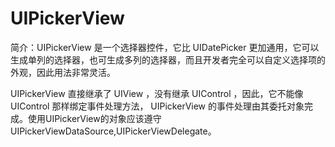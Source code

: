 # UIPickerView
简介：UIPickerView 是一个选择器控件，它比 UIDatePicker 更加通用，它可以生成单列的选择器，也可生成多列的选择器，而且开发者完全可以自定义选择项的外观，因此用法非常灵活。

UIPickerView 直接继承了 UIView ，没有继承 UIControl ，因此，它不能像 UIControl 那样绑定事件处理方法， UIPickerView 的事件处理由其委托对象完成。使用UIPickerView的对象应该遵守 UIPickerViewDataSource,UIPickerViewDelegate。 
